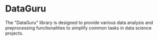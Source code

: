 # DataGuru
The "DataGuru" library is designed to provide various data analysis and preprocessing functionalities to simplify common tasks in data science projects.

